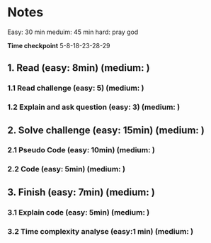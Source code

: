 # Notes
Easy: 30 min
meduim: 45 min
hard: pray god

**Time checkpoint**
5-8-18-23-28-29

## 1. Read (easy: 8min) (medium: )

### 1.1 Read challenge (easy: 5) (medium: )

### 1.2 Explain and ask question (easy: 3) (medium: )

## 2. Solve challenge (easy: 15min) (medium: )

### 2.1 Pseudo Code (easy: 10min) (medium: )

### 2.2 Code (easy: 5min) (medium: )

## 3. Finish (easy: 7min) (medium: )

### 3.1 Explain code (easy: 5min) (medium: )

### 3.2 Time complexity analyse (easy:1 min) (medium: )